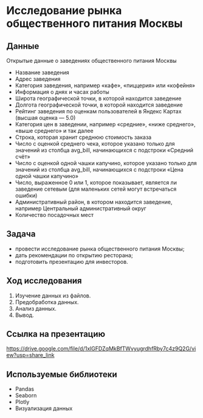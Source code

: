 # Исследование рынка общественного питания Москвы
## Данные
Открытые данные о заведениях общественного питания Москвы

- Название заведения
- Адрес заведения
- Категория заведения, например «кафе», «пиццерия» или «кофейня»
- Информация о днях и часах работы
- Широта географической точки, в которой находится заведение
- Долгота географической точки, в которой находится заведение
- Рейтинг заведения по оценкам пользователей в Яндекс Картах (высшая оценка — 5.0)
- Категория цен в заведении, например «средние», «ниже среднего», «выше среднего» и так далее
- Строка, которая хранит среднюю стоимость заказа
- Число с оценкой среднего чека, которое указано только для значений из столбца avg_bill, начинающихся с подстроки «Средний счёт»
- Число с оценкой одной чашки капучино, которое указано только для значений из столбца avg_bill, начинающихся с подстроки «Цена одной чашки капучино»
- Число, выраженное 0 или 1, которое показывает, является ли заведение сетевым (для маленьких сетей могут встречаться ошибки)
- Административный район, в котором находится заведение, например Центральный административный округ
- Количество посадочных мест

## Задача
- провести исследование рынка общественного питания Москвы;
- дать рекомендации по открытию ресторана;
- подготовить презентацию для инвесторов.

## Ход исследования
 1. Изучение данных из файлов.
 2. Предобработка данных.
 3. Анализ данных.
 4. Вывод.
 
 ##  Ссылка на презентацию
 https://drive.google.com/file/d/1xlGFDZqMkBfTWvyugrdhfRby7c4z9Q2G/view?usp=share_link
 
 ## Используемые библиотеки
- Pandas
- Seaborn
- Plotly
- Визуализация данных
